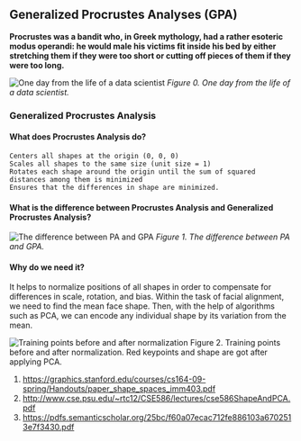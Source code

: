 ## Generalized Procrustes Analyses (GPA)

**Procrustes was a bandit who, in Greek mythology, had a rather esoteric modus operandi: he would male his victims fit inside his bed by either stretching them if they were too short or cutting off pieces of them if they were too long.**

![One day from the life of a data scientist]()
*Figure 0. One day from the life of a data scientist.*

### Generalized Procrustes Analysis

#### What does Procrustes Analysis do?

    Centers all shapes at the origin (0, 0, 0)
    Scales all shapes to the same size (unit size = 1)
    Rotates each shape around the origin until the sum of squared distances among them is minimized
    Ensures that the differences in shape are minimized.

#### What is the difference between Procrustes Analysis and Generalized Procrustes Analysis?

![The difference between PA and GPA]()
*Figure 1. The difference between PA and GPA.*

#### Why do we need it? 

It helps to normalize positions of all shapes in order to compensate for differences in scale, rotation, and bias. Within the task of facial alignment, we need to find the mean face shape. Then, with the help of algorithms such as PCA, we can encode any individual shape by its variation from the mean. 

![Training points before and after normalization]()
Figure 2. Training points before and after normalization. Red keypoints and shape are got after applying PCA. 

1. https://graphics.stanford.edu/courses/cs164-09-spring/Handouts/paper_shape_spaces_imm403.pdf
2. http://www.cse.psu.edu/~rtc12/CSE586/lectures/cse586ShapeAndPCA.pdf
3. https://pdfs.semanticscholar.org/25bc/f60a07ecac712fe886103a6702513e7f3430.pdf
